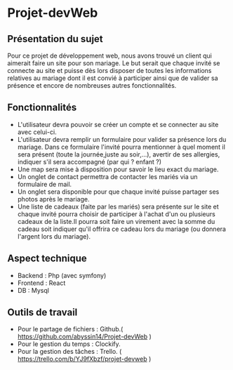 # Projet-devWeb

## Présentation du sujet
Pour ce projet de développement web, nous avons trouvé un client qui aimerait faire un site pour son mariage. Le but serait que chaque invité se connecte au site et puisse dès lors disposer de toutes les informations relatives au mariage dont il est convié à participer ainsi que de valider sa présence et encore de nombreuses autres fonctionnalités.

 ## Fonctionnalités
 - L'utilisateur devra pouvoir se créer un compte et se connecter au site avec celui-ci.
 - L'utilisateur devra remplir un formulaire pour valider sa présence lors du mariage. Dans ce formulaire l'invité pourra mentionner à quel moment il sera présent (toute la journée,juste au soir,...), avertir de ses allergies, indiquer s'il sera accompagné (par qui ? enfant ?)
 - Une map sera mise à disposition pour savoir le lieu exact du mariage.
 - Un onglet de contact permettra de contacter les mariés via un formulaire de mail.
 - Un onglet sera disponible pour que chaque invité puisse partager ses photos après le mariage.
 - Une liste de cadeaux (faite par les mariés) sera présente sur le site et chaque invité pourra choisir de participer à l'achat d'un ou      plusieurs cadeaux de la liste.Il pourra soit faire un virement avec la somme du cadeau soit indiquer qu'il offrira ce cadeau lors du        mariage (ou donnera l'argent lors du mariage).
  
  ## Aspect technique
  - Backend : Php (avec symfony)
  - Frontend : React
  - DB : Mysql
  
  ## Outils de travail
  - Pour le partage de fichiers : Github.( https://github.com/abyssin14/Projet-devWeb )
  - Pour le gestion du temps : Clockify.
  - Pour la gestion des tâches : Trello. ( https://trello.com/b/YJ9fXbzf/projet-devweb )
  
 
   
